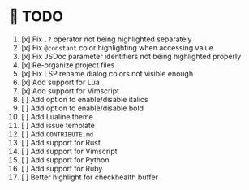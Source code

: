 # 📝 TODO

1. [x] Fix `.?` operator not being highlighted separately
2. [x] Fix `@constant` color highlighting when accessing value
3. [x] Fix JSDoc parameter identifiers not being highlighted properly
4. [x] Re-organize project files
5. [x] Fix LSP rename dialog colors not visible enough
6. [x] Add support for Lua
7. [x] Add support for Vimscript
8. [ ] Add option to enable/disable italics
9. [ ] Add option to enable/disable bold
10. [ ] Add Lualine theme
11. [ ] Add issue template
12. [ ] Add `CONTRIBUTE.md`
13. [ ] Add support for Rust
14. [ ] Add support for Vimscript
15. [ ] Add support for Python
16. [ ] Add support for Ruby
17. [ ] Better highlight for checkhealth buffer
